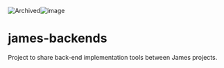 ![Archived](https://img.shields.io/badge/Current_Status-archived-blue?style=flat)![image](https://user-images.githubusercontent.com/77721557/111802661-891dbc80-88ce-11eb-9550-0df96dc989fd.png)

# james-backends
Project to share back-end implementation tools between James projects.
